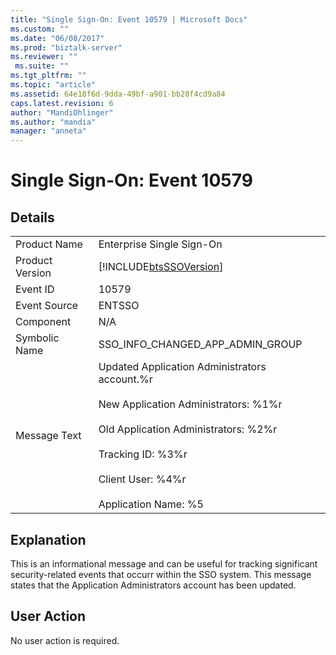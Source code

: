```yaml
---
title: "Single Sign-On: Event 10579 | Microsoft Docs"
ms.custom: ""
ms.date: "06/08/2017"
ms.prod: "biztalk-server"
ms.reviewer: ""
 ms.suite: ""
ms.tgt_pltfrm: ""
ms.topic: "article"
ms.assetid: 64e18f6d-9dda-49bf-a901-bb28f4cd9a84
caps.latest.revision: 6
author: "MandiOhlinger"
ms.author: "mandia"
manager: "anneta"
---
```

# Single Sign-On: Event 10579
## Details  
  
|||  
|-|-|  
|Product Name|Enterprise Single Sign-On|  
|Product Version|[!INCLUDE[btsSSOVersion](../includes/btsssoversion-md.md)]|  
|Event ID|10579|  
|Event Source|ENTSSO|  
|Component|N/A|  
|Symbolic Name|SSO_INFO_CHANGED_APP_ADMIN_GROUP|  
|Message Text|Updated Application Administrators account.%r<br /><br /> New Application Administrators: %1%r<br /><br /> Old Application Administrators: %2%r<br /><br /> Tracking ID: %3%r<br /><br /> Client User: %4%r<br /><br /> Application Name: %5|  
  
## Explanation  
 This is an informational message and can be useful for tracking significant security-related events that occurr within the SSO system. This message states that the Application Administrators account has been updated.  
  
## User Action  
 No user action is required.